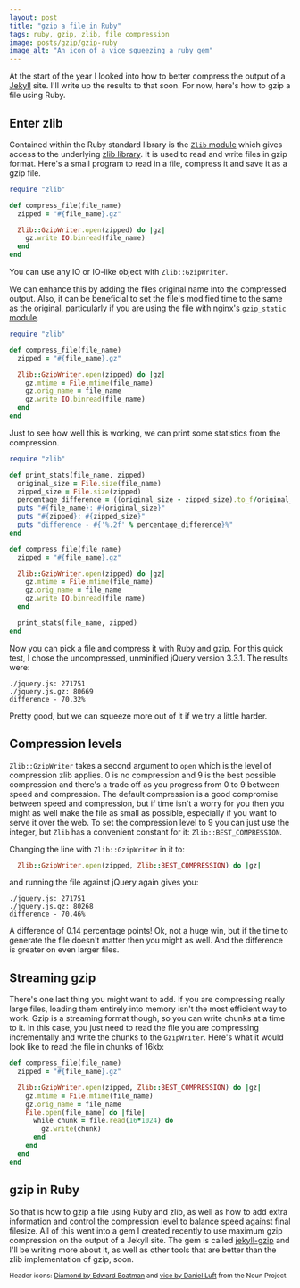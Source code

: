 ```yaml
---
layout: post
title: "gzip a file in Ruby"
tags: ruby, gzip, zlib, file compression
image: posts/gzip/gzip-ruby
image_alt: "An icon of a vice squeezing a ruby gem"
---
```


At the start of the year I looked into how to better compress the output of a [Jekyll](https://jekyllrb.com/) site. I'll write up the results to that soon. For now, here's how to gzip a file using Ruby.

## Enter zlib

Contained within the Ruby standard library is the [`Zlib` module](http://ruby-doc.org/stdlib-2.5.0/libdoc/zlib/rdoc/Zlib.html) which gives access to the underlying [zlib library](https://zlib.net/). It is used to read and write files in gzip format. Here's a small program to read in a file, compress it and save it as a gzip file.

```ruby
require "zlib"

def compress_file(file_name)
  zipped = "#{file_name}.gz"

  Zlib::GzipWriter.open(zipped) do |gz|
    gz.write IO.binread(file_name)
  end
end
```

You can use any IO or IO-like object with `Zlib::GzipWriter`.

We can enhance this by adding the files original name into the compressed output. Also, it can be beneficial to set the file's modified time to the same as the original, particularly if you are using the file with [nginx's `gzip_static` module](http://nginx.org/en/docs/http/ngx_http_gzip_static_module.html).

```ruby
require "zlib"

def compress_file(file_name)
  zipped = "#{file_name}.gz"

  Zlib::GzipWriter.open(zipped) do |gz|
    gz.mtime = File.mtime(file_name)
    gz.orig_name = file_name
    gz.write IO.binread(file_name)
  end
end
```

Just to see how well this is working, we can print some statistics from the compression.

```ruby
require "zlib"

def print_stats(file_name, zipped)
  original_size = File.size(file_name)
  zipped_size = File.size(zipped)
  percentage_difference = ((original_size - zipped_size).to_f/original_size)*100
  puts "#{file_name}: #{original_size}"
  puts "#{zipped}: #{zipped_size}"
  puts "difference - #{'%.2f' % percentage_difference}%"
end

def compress_file(file_name)
  zipped = "#{file_name}.gz"

  Zlib::GzipWriter.open(zipped) do |gz|
    gz.mtime = File.mtime(file_name)
    gz.orig_name = file_name
    gz.write IO.binread(file_name)
  end

  print_stats(file_name, zipped)
end
```

Now you can pick a file and compress it with Ruby and gzip. For this quick test, I chose the uncompressed, unminified jQuery version 3.3.1. The results were:

```
./jquery.js: 271751
./jquery.js.gz: 80669
difference - 70.32%
```

Pretty good, but we can squeeze more out of it if we try a little harder.

## Compression levels

`Zlib::GzipWriter` takes a second argument to `open` which is the level of compression zlib applies. 0 is no compression and 9 is the best possible compression and there's a trade off as you progress from 0 to 9 between speed and compression. The default compression is a good compromise between speed and compression, but if time isn't a worry for you then you might as well make the file as small as possible, especially if you want to serve it over the web. To set the compression level to 9 you can just use the integer, but `Zlib` has a convenient constant for it: `Zlib::BEST_COMPRESSION`.

Changing the line with `Zlib::GzipWriter` in it to:

```ruby
  Zlib::GzipWriter.open(zipped, Zlib::BEST_COMPRESSION) do |gz|
```

and running the file against jQuery again gives you:

```
./jquery.js: 271751
./jquery.js.gz: 80268
difference - 70.46%
```

A difference of 0.14 percentage points! Ok, not a huge win, but if the time to generate the file doesn't matter then you might as well. And the difference is greater on even larger files.

## Streaming gzip

There's one last thing you might want to add. If you are compressing really large files, loading them entirely into memory isn't the most efficient way to work. Gzip is a streaming format though, so you can write chunks at a time to it. In this case, you just need to read the file you are compressing incrementally and write the chunks to the `GzipWriter`. Here's what it would look like to read the file in chunks of 16kb:

```ruby
def compress_file(file_name)
  zipped = "#{file_name}.gz"

  Zlib::GzipWriter.open(zipped, Zlib::BEST_COMPRESSION) do |gz|
    gz.mtime = File.mtime(file_name)
    gz.orig_name = file_name
    File.open(file_name) do |file|
      while chunk = file.read(16*1024) do
        gz.write(chunk)
      end
    end
  end
end
```

## gzip in Ruby

So that is how to gzip a file using Ruby and zlib, as well as how to add extra information and control the compression level to balance speed against final filesize. All of this went into a gem I created recently to use maximum gzip compression on the output of a Jekyll site. The gem is called [jekyll-gzip](https://github.com/philnash/jekyll-gzip) and I'll be writing more about it, as well as other tools that are better than the zlib implementation of gzip, soon.



<footer>
  <small>Header icons: <a href="https://thenounproject.com/term/diamond/315/">Diamond by Edward Boatman</a> and <a href="https://thenounproject.com/search/?q=vice&i=1554537">vice by Daniel Luft</a> from the Noun Project.</small>
</footer>
